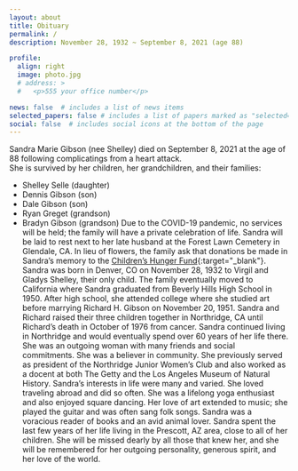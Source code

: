 ```yaml
---
layout: about
title: Obituary
permalink: /
description: November 28, 1932 ~ September 8, 2021 (age 88)

profile:
  align: right
  image: photo.jpg
  # address: >
  #   <p>555 your office number</p>

news: false  # includes a list of news items
selected_papers: false # includes a list of papers marked as "selected={true}"
social: false  # includes social icons at the bottom of the page
---
```


Sandra Marie Gibson (nee Shelley) died on September 8, 2021 at the age of 88 following complicatings from a heart attack.  
She is survived by her children, her grandchildren, and their families:
* Shelley Selle (daughter)
* Dennis Gibson (son)
* Dale Gibson (son)
* Ryan Greget (grandson)
* Bradyn Gibson (grandson)
Due to the COVID-19 pandemic, no services will be held; the family will have a private celebration of life.  Sandra will be laid to rest next to her late husband at the Forest Lawn Cemetery in Glendale, CA.
In lieu of flowers, the family ask that donations be made in Sandra’s memory to the [Children’s Hunger Fund](https://childrenshungerfund.org/){:target="\_blank"}.
Sandra was born in Denver, CO on November 28, 1932 to Virgil and Gladys Shelley, their only child.  The family eventually moved to California where Sandra graduated from Beverly Hills High School in 1950.  After high school, she attended college where she studied art before marrying Richard H. Gibson on November 20, 1951.  Sandra and Richard raised their three children together in Northridge, CA until Richard’s death in October of 1976 from cancer.
Sandra continued living in Northridge and would eventually spend over 60 years of her life there.  She was an outgoing woman with many friends and social commitments.  She was a believer in community.  She previously served as president of the Northridge Junior Women’s Club and also worked as a docent at both The Getty and the Los Angeles Museum of Natural History.
Sandra’s interests in life were many and varied.  She loved traveling abroad and did so often.  She was a lifelong yoga enthusiast and also enjoyed square dancing.  Her love of art extended to music; she played the guitar and was often sang folk songs.  Sandra was a voracious reader of books and an avid animal lover.
Sandra spent the last few years of her life living in the Prescott, AZ area, close to all of her children.  She will be missed dearly by all those that knew her, and she will be remembered for her outgoing personality, generous spirit, and her love of the world.